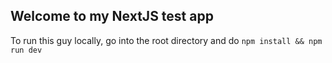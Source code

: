 ## Welcome to my NextJS test app

To run this guy locally, go into the root directory and do
`npm install && npm run dev`